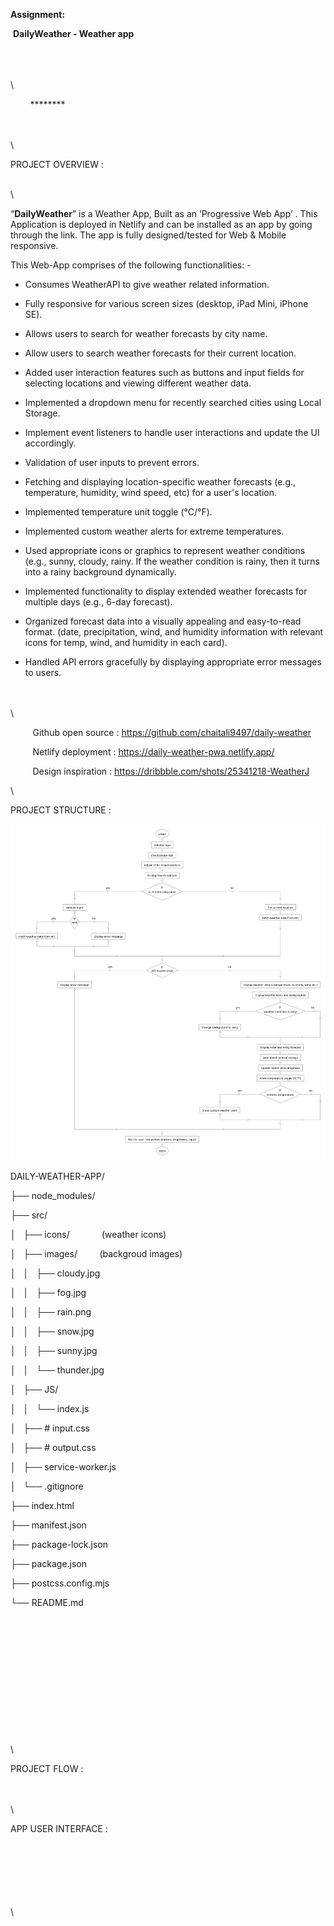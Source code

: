 **Assignment:**

 **DailyWeather - Weather app** 

\
\
\
\


        ********

\
\
\


PROJECT OVERVIEW :

\
\


“**DailyWeather**” is a Weather App, Built as an ‘Progressive Web App’ . This Application is deployed in Netlify and can be installed as an app by going through the link. The app is fully designed/tested for Web & Mobile responsive.

This Web-App comprises of the following functionalities: - 

- Consumes WeatherAPI to give weather related information.

- Fully responsive for various screen sizes (desktop, iPad Mini, iPhone SE).

- Allows users to search for weather forecasts by city name.

- Allow users to search weather forecasts for their current location.

- Added user interaction features such as buttons and input fields for selecting locations and viewing different weather data.

- Implemented a dropdown menu for recently searched cities using Local Storage.

- Implement event listeners to handle user interactions and update the UI accordingly.

- Validation of user inputs to prevent errors.

- Fetching and displaying location-specific weather forecasts (e.g., temperature, humidity, wind speed, etc) for a user's location.

- Implemented temperature unit toggle (°C/°F). 

- Implemented custom weather alerts for extreme temperatures.

- Used appropriate icons or graphics to represent weather conditions (e.g., sunny, cloudy, rainy. If the weather condition is rainy, then it turns into a rainy background dynamically.

- Implemented functionality to display extended weather forecasts for multiple days (e.g., 6-day forecast). 

- Organized forecast data into a visually appealing and easy-to-read format. (date, precipitation, wind, and humidity information with relevant icons for temp, wind, and humidity in each card).

- Handled API errors gracefully by displaying appropriate error messages to users.

\
\
\


         Github open source : <https://github.com/chaitali9497/daily-weather>   

         Netlify deployment : <https://daily-weather-pwa.netlify.app/>       

         Design inspiration : <https://dribbble.com/shots/25341218-WeatherJ>   

\


PROJECT STRUCTURE :

![Project Flow](./src/images/project-structure.png)


DAILY-WEATHER-APP/

├── node\_modules/         

├── src/

│   ├── icons/             (weather icons)

│   ├── images/         (backgroud images)

│   │   ├── cloudy.jpg     

│   │   ├── fog.jpg        

│   │   ├── rain.png       

│   │   ├── snow\.jpg       

│   │   ├── sunny.jpg      

│   │   └── thunder.jpg    

│   ├── JS/

│   │   └── index.js       

│   ├── # input.css        

│   ├── # output.css       

│   ├── service-worker.js  

│   └── .gitignore         

├── index.html             

├── manifest.json          

├── package-lock.json      

├── package.json           

├── postcss.config.mjs     

└── README.md              

\
\
\
\
\
\
\
\
\
\
\
\
\


PROJECT FLOW :

\
\
\


APP USER INTERFACE :

\
\
\
\
\
\
\


                                                                                
